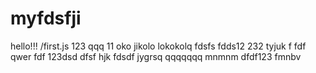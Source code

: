 # myfdsfji 
hello!!!
/first.js
123
qqq
11
oko
jikolo
lokokolq
fdsfs
fdds12
232
tyjuk
f
fdf
qwer
fdf
123dsd
dfsf
hjk
fdsdf
jygrsq
qqqqqqq
mnmnm
dfdf123
fmnbv
